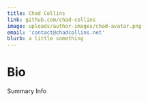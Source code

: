 ```yaml
---
title: Chad Collins
link: github.com/chad-collins
image: uploads/author-images/chad-avatar.png
email: 'contact@chadcollins.net'
blurb: a little something
---
```


# Bio

Summary Info
